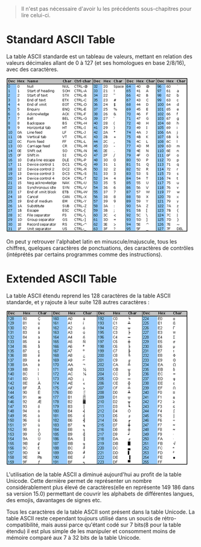 > Il n'est pas nécessaire d'avoir lu les précédents sous-chapitres pour lire celui-ci.

# Standard ASCII Table

La table ASCII standarde est un tableau de valeurs, mettant en relation des valeurs décimales allant de 0 à 127 (et ses homologues en base 2/8/16), avec des caractères.

![Standard ASCII table](../resources/Standard-ASCII-Table_large.webp)

On peut y retrouver l'alphabet latin en minuscule/majuscule, tous les chiffres, quelques caractères de ponctuations, des caractères de contrôles (intéprétés par certains programmes comme des instructions).

# Extended ASCII Table

La table ASCII étendu reprend les 128 caractères de la table ASCII standarde, et y rajoute à leur suite 128 autres caractères :

![Standard ASCII table](../resources/Extended-ASCII-Table_large.webp)

L'utilisation de la table ASCII a diminué aujourd'hui au profit de la table Unicode. Cette dernière permet de représenter un nombre considérablement plus élevé de caractères(elle en représente 149 186 dans sa version 15.0) permettant de couvrir les alphabets de différentes langues, des emojis, davantages de signes etc.

Tous les caractères de la table ASCII sont présent dans la table Unicode. La table ASCII reste cependant toujours utilisé dans un soucis de rétro-compatibilité, mais aussi parce qu'étant codé sur 7 bits(8 pour la table étendu) il est plus simple de les manipuler et consomment moins de mémoire comparé aux 7 à 32 bits de la table Unicode.